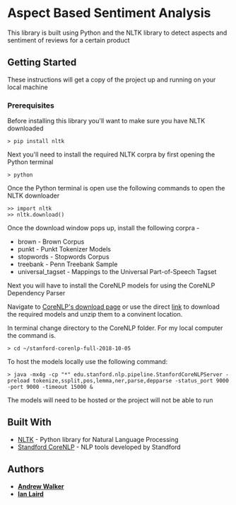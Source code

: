 # Aspect Based Sentiment Analysis

This library is built using Python and the NLTK library to detect aspects and sentiment of reviews for a certain product

## Getting Started

These instructions will get a copy of the project up and running on your local machine

### Prerequisites

Before installing this library you'll want to make sure you have NLTK downloaded

```
> pip install nltk
```

Next you'll need to install the required NLTK corpra by first opening the Python terminal
```
> python
```

Once the Python terminal is open use the following commands to open the NLTK downloader
```
>> import nltk
>> nltk.download()
```

Once the download window pops up, install the following corpra -

* brown - Brown Corpus
* punkt - Punkt Tokenizer Models
* stopwords - Stopwords Corpus
* treebank - Penn Treebank Sample
* universal_tagset - Mappings to the Universal Part-of-Speech Tagset

Next you will have to install the CoreNLP models for using the CoreNLP Dependency Parser

Navigate to [CoreNLP's download page](https://stanfordnlp.github.io/CoreNLP/download.html) or use the direct [link](https://nlp.stanford.edu/software/stanford-parser-full-2018-10-17.zip) to download the required models and unzip them to a convinent location.

In terminal change directory to the CoreNLP folder. For my local computer the command is.
```
> cd ~/stanford-corenlp-full-2018-10-05
```

To host the models locally use the following command:

```
> java -mx4g -cp "*" edu.stanford.nlp.pipeline.StanfordCoreNLPServer -preload tokenize,ssplit,pos,lemma,ner,parse,depparse -status_port 9000 -port 9000 -timeout 15000 & 
``` 

The models will need to be hosted or the project will not be able to run

## Built With

* [NLTK](https://www.nltk.org/) - Python library for Natural Language Processing
* [Standford CoreNLP](https://stanfordnlp.github.io/CoreNLP/) - NLP tools developed by Standford

## Authors

* [**Andrew Walker**](https://github.com/walker76)
* [**Ian Laird**](https://github.com/i-laird)
